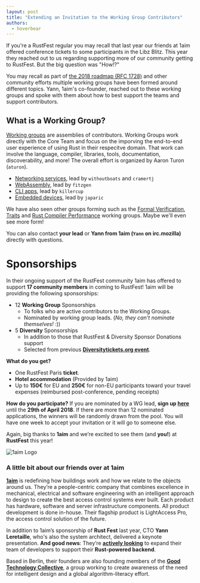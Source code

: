 ```yaml
---
layout: post
title: "Extending an Invitation to the Working Group Contributors"
authors:
  - hoverbear
---
```


If you're a RustFest regular you may recall that last year our friends at 1aim offered conference tickets to some participants in the Libz Blitz. This year they reached out to us regarding supporting more of our community getting to RustFest. But the big question was "How!?"

You may recall as part of [the 2018 roadmap (RFC 1728)](https://github.com/rust-lang/rfcs/pull/2314) and other community efforts multiple working groups have been formed around different topics. Yann, 1aim's co-founder, reached out to these working groups and spoke with them about how to best support the teams and support contributors.

## What is a Working Group?

[Working groups](https://internals.rust-lang.org/t/announcing-the-2018-domain-working-groups/6737) are assemblies of contributors. Working Groups work directly with the Core Team and focus on the imporving the end-to-end user experience of using Rust in their respecitve domain. That work can involve the language, compiler, libraries, tools, documentation, discoverability, and more! The overall effort is organized by Aaron Turon (`aturon`).

* [Networking services](https://internals.rust-lang.org/t/announcing-the-network-services-working-group-wg-net/7354), lead by `withoutboats` and `cramertj`
* [WebAssembly](https://internals.rust-lang.org/t/come-join-the-rust-and-webassembly-working-group/6845), lead by `fitzgen`
* [CLI apps](https://internals.rust-lang.org/t/announcing-the-cli-working-group/6872), lead by `killercup`
* [Embedded devices](https://internals.rust-lang.org/t/announcing-the-embedded-devices-working-group/6839), lead by `japaric`

We have also seen other groups forming such as the [Formal Verification](https://internals.rust-lang.org/t/announcing-the-formal-verification-working-group/7240), [Traits](https://internals.rust-lang.org/t/announcing-traits-working-group/6804) and [Rust Compiler Performance](https://internals.rust-lang.org/t/rust-compiler-performance-working-group/6934) working groups. Maybe we'll even see more form!

You can also contact **your lead** or **Yann from 1aim (`Yann` on irc.mozilla)** directly with questions.

# Sponsorships

In their ongoing support of the RustFest community 1aim has offered to support **17 community members** in coming to RustFest! 1aim will be providing the following sponsorships:

* 12 **Working Group** Sponsorships
    * To folks who are active contributors to the Working Groups.
    * Nominated by working group leads. (*No, they can't nominate themselves!* :))
* 5 **Diversity** Sponsorships
    * In addition to those that RustFest & Diversity Sponsor Donations support
    * Selected from previous **[Diversitytickets.org event](https://diversitytickets.org/events/152)**.

**What do you get?**
* One RustFest Paris **ticket**.
* **Hotel accommodation** (Provided by 1aim)
* Up to **150€** for EU and **250€** for non-EU participants toward your travel expenses (reimbursed post-conference, pending receipts)

**How do you participate?**
If you are nominated by a WG lead, **sign up [here](https://goo.gl/forms/A1hrLjA81kiBidff2)** until the **29th of April 2018**. If there are more than 12 nominated applications, the winners will be randomly drawn from the pool. You will have one week to accept your invitation or it will go to someone else.


Again, big thanks to **1aim** and we’re excited to see them (and **you!**) at **RustFest** this year!

![1aim Logo](https://blog.rustfest.eu/assets/sponsors/1aim.svg)

### A little bit about our friends over at 1aim

**[1aim](https://1aim.com/)** is redefining how buildings work and how we relate to the objects around us. They’re a people-centric company that combines excellence in mechanical, electrical and software engineering with an intelligent approach to design to create the best access control systems ever built. Each product has hardware, software and server infrastructure components. All product development is done in-house. Their flagship product is LightAccess Pro, the access control solution of the future. 

In addition to 1aim’s sponsorship of **Rust Fest** last year, CTO **Yann Leretaille**, who's also the system architect, delivered a keynote presentation. **And good news**: They’re **[actively looking](https://1aim.com/#careers)** to expand their team of developers to support their **Rust-powered backend**.

Based in Berlin, their founders are also founding members of the **[Good Technology Collective](http://goodtechnologycollective.com/)**, a group working to create awareness of the need for intelligent design and a global algorithm-literacy effort.
